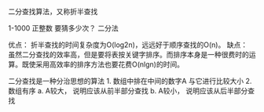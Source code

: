 二分查找算法，又称折半查找

1-1000 正整数 要猜多少次？ 二分法

优点：
  折半查找的时间复杂度为O(log2n)，远远好于顺序查找的O(n)。
缺点：
  虽然二分查找的效率高，但是要将表按关键字排序。而排序本身是一种很费时的运算。既使采用高效率的排序方法也要花费O(nlgn)的时间。

  二分查找是一种分治思想的算法
    1. 数组中排在中间的数字A 与它进行比较大小
    2. 数组有序
      a. A较大， 说明应该从前半部分查找
      b. A较小， 说明应该从后半部分查找